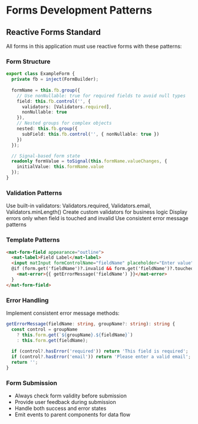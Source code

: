 # Forms Development Patterns

## Reactive Forms Standard
All forms in this application must use reactive forms with these patterns:

### Form Structure
```typescript
export class ExampleForm {
  private fb = inject(FormBuilder);
  
  formName = this.fb.group({
    // Use nonNullable: true for required fields to avoid null types
    field: this.fb.control('', {
      validators: [Validators.required],
      nonNullable: true
    }),
    // Nested groups for complex objects
    nested: this.fb.group({
      subField: this.fb.control('', { nonNullable: true })
    })
  });

  // Signal-based form state
  readonly formValue = toSignal(this.formName.valueChanges, {
    initialValue: this.formName.value
  });
}
```

### Validation Patterns
Use built-in validators: Validators.required, Validators.email, Validators.minLength()
Create custom validators for business logic
Display errors only when field is touched and invalid
Use consistent error message patterns

### Template Patterns
```html
<mat-form-field appearance="outline">
  <mat-label>Field Label</mat-label>
  <input matInput formControlName="fieldName" placeholder="Enter value">
  @if (form.get('fieldName')?.invalid && form.get('fieldName')?.touched) {
    <mat-error>{{ getErrorMessage('fieldName') }}</mat-error>
  }
</mat-form-field>
```

### Error Handling
Implement consistent error message methods:
```typescript
getErrorMessage(fieldName: string, groupName?: string): string {
  const control = groupName 
    ? this.form.get(`${groupName}.${fieldName}`)
    : this.form.get(fieldName);
    
  if (control?.hasError('required')) return 'This field is required';
  if (control?.hasError('email')) return 'Please enter a valid email';
  return '';
}
```

### Form Submission
- Always check form validity before submission
- Provide user feedback during submission
- Handle both success and error states
- Emit events to parent components for data flow